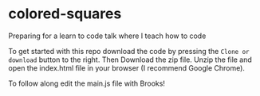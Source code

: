 # colored-squares
Preparing for a learn to code talk where I teach how to code

To get started with this repo download the code by pressing the `Clone or download` button to the right. Then Download the zip file. Unzip the file and open the index.html file in your browser (I recommend Google Chrome).

To follow along edit the main.js file with Brooks!
